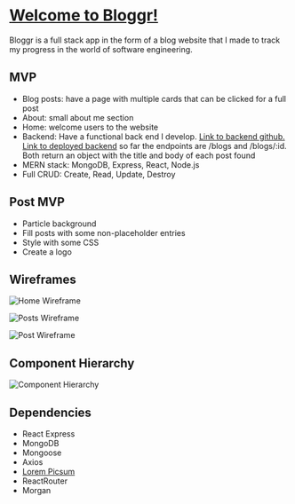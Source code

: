 # [Welcome to Bloggr!](https://bloggr-project.netlify.app)

Bloggr is a full stack app in the form of a blog website that I made to track my progress in the world of software engineering. 

## MVP 

- Blog posts: have a page with multiple cards that can be clicked for a full post
- About: small about me section
- Home: welcome users to the website
- Backend: Have a functional back end I develop. [Link to backend github.](https://github.com/ashbar409/bloggr-backend) [Link to deployed backend](https://bloggr-project.herokuapp.com) so far the endpoints are /blogs and /blogs/:id. Both return an object with the title and body of each post found
- MERN stack: MongoDB, Express, React, Node.js
- Full CRUD: Create, Read, Update, Destroy

## Post MVP

- Particle background
- Fill posts with some non-placeholder entries
- Style with some CSS
- Create a logo

## Wireframes 

![Home Wireframe](https://user-images.githubusercontent.com/105743483/187588669-3ddb1459-528a-4b48-a95c-d1f9826eebdb.PNG)

![Posts Wireframe](https://user-images.githubusercontent.com/105743483/187588678-fca97477-d9e1-44f6-95a1-58c672807799.PNG)

![Post Wireframe](https://user-images.githubusercontent.com/105743483/187588684-56153241-e191-4777-b908-03788636bd46.PNG)

## Component Hierarchy

![Component Hierarchy](https://user-images.githubusercontent.com/105743483/187589374-44e63bc1-7c2b-4814-b33e-212af723f822.PNG)

## Dependencies

- React Express
- MongoDB 
- Mongoose 
- Axios 
- [Lorem Picsum](https://picsum.photos) 
- ReactRouter 
- Morgan
